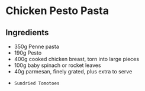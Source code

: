 # Chicken Pesto Pasta

## Ingredients

- 350g Penne pasta
- 190g Pesto
- 400g cooked chicken breast, torn into large pieces
- 100g baby spinach or rocket leaves
- 40g parmesan, finely grated, plus extra to serve
-     Sundried Tomotoes
